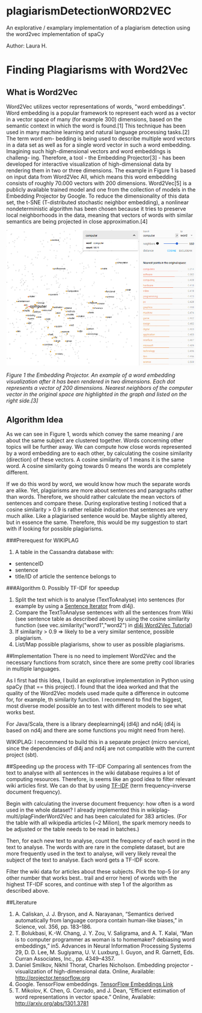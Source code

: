 # plagiarismDetectionWORD2VEC
An explorative / examplary implementation of a plagiarism detection using the word2vec implementation of spaCy

Author: Laura H.
# Finding Plagiarisms with Word2Vec 

## What is Word2Vec
Word2Vec utilizes vector representations of words, "word embeddings".
Word embedding is a popular framework to represent each word as a vector in
a vector space of many (for example 300) dimensions, based on the semantic
context in which the word is found.[1] This technique has been used in many
machine learning and natural language processing tasks.[2] The term word em-
bedding is being used to describe multiple word vectors in a data set as well as
for a single word vector in such a word embedding.
Imagining such high-dimensional vectors and word embeddings is challeng-
ing. Therefore, a tool - the Embedding Projector[3] - has been developed for
interactive visualization of high-dimensional data by rendering them in two or
three dimensions. The example in Figure 1 is based on input data from Word2Vec
All, which means this word embedding consists of roughly 70.000 vectors with
200 dimensions. Word2Vec[5] is a publicly available trained model and one from
the collection of models in the Embedding Projector by Google. To reduce the
dimensionality of this data set, the t-SNE (T-distributed stochastic neighbor
embedding), a nonlinear nondeterministic algorithm has been chosen because it 
tries to preserve local neighborhoods in the data, meaning that vectors of words
with similar semantics are being projected in close approximation.[4]

![Figure 1 the Embedding Projector ](./images/embeddingprojector.png)

*Figure 1 the Embedding Projector. 
An example of a word embedding visualization after it has been rendered in
two dimensions. Each dot represents a vector of 200 dimensions. Nearest neighbors of
the computer vector in the original space are highlighted in the graph and listed on
the right side.[3]*

## Algorithm Idea
As we can see in Figure 1, words which convey the same meaning / are about the same
subject are clustered together. Words concerning other topics will be further away. 
We can compute how close words represented by a word embedding are to each other, 
by calculating the cosine similarity (direction) of these vectors. 
A cosine similarity of 1 means it is the same word.
A cosine similarity going towards 0 means the words are completely different.

If we do this word by word, we would know how much the separate words are alike.
Yet, plagiarisms are more about sentences and paragraphs rather than words.
Therefore, we should rather calculate the mean vectors of sentences and compare these.
During explorative testing I noticed that a cosine similarity > 0.9 is rather reliable 
indication that sentences are very much alike. Like a plagiarised sentence would be. 
Maybe slightly altered, but in essence the same. 
Therefore, this would be my suggestion to start with if looking for possible plagiarisms.

###Prerequest for WIKIPLAG
1. A table in the Cassandra database with:
* sentenceID
* sentence
* title/ID of article the sentence belongs to

###Algorithm
0. Possibly TF-IDF for speedup
1. Split the text which is to analyse (TextToAnalyse) into sentences 
(for example by using a [Sentence Iterator](https://deeplearning4j.org/sentenceiterator) 
from dl4j).
2. Compare the TextToAnalyse sentences with all the sentences from Wiki (see sentence table as described above)
by using the cosine similarity function 
(see vec.similarity("word1","word2") in [dl4j Word2Vec Tutorial](https://deeplearning4j.org/word2vec.html))
3. If similarity > 0.9 => likely to be a very similar sentence, possible plagiarism.
4. List/Map possible plagiarisms, show to user as possible plagiarisms.

##Implementation
There is no need to implement Word2Vec and the necessary functions from scratch, since 
there are some pretty cool libraries in multiple languages.

As I first had this Idea, I build an explorative implementation in Python using spaCy (that == this project).
I found that the idea worked and that the quality of the Word2Vec models used made quite 
a difference in outcome for, for example, th similarity function. 
I recommend to find the biggest, most diverse model possible an to test with different 
models to see what works best.

For Java/Scala, there is a library deeplearning4j (dl4j) and nd4j 
(dl4j is based on nd4j and there are some functions you might need from here).

WIKIPLAG: I recommend to build this in a separate project (micro service), 
since the dependencies of dl4j and nd4j are not compatible with the current project (sbt). 

##Speeding up the process with TF-IDF
Comparing all sentences from the text to analyse with all sentences in the wiki database requires 
a lot of computing resources. 
Therefore, is seems like an good idea to filter relevant wiki articles first.
We can do that by using [TF-IDF](https://en.wikipedia.org/wiki/Tf%E2%80%93idf) 
(term frequency–inverse document frequency).

Begin with calculating the inverse document frequency: how often is a word used in the whole dataset?
I already implemented this in wikiplag-multi/plagFinderWord2Vec and has been calculated for 383 articles.
(For the table with all wikipedia articles (~2 Milion), the spark memory needs to be adjusted or the table 
needs to be read in batches.)

Then, for each new text to analyse, count the frequency of each word in the text to analyse.
The words with are rare in the complete dataset, but are more frequently used in the text to analyse, 
will very likely reveal the subject of the text to analyse. Each word gets a TF-IDF score.

Filter the wiki data for articles about these subjects. 
Pick the top-5 (or any other number that works best.. trail and error here) 
of words with the highest TF-IDF scores, 
and continue with step 1 of the algorithm as described above.

##Literature
  
1. A. Caliskan, J. J. Bryson, and A. Narayanan, “Semantics derived automatically
    from language corpora contain human-like biases,” in Science, vol. 356, pp. 183–186.
2. T. Bolukbasi, K.-W. Chang, J. Y. Zou, V. Saligrama, and A. T. Kalai, “Man is to
    computer programmer as woman is to homemaker? debiasing word embeddings,” in5.
    Advances in Neural Information Processing Systems 29, D. D. Lee, M. Sugiyama,
    U. V. Luxburg, I. Guyon, and R. Garnett, Eds. Curran Associates, Inc., pp.
    4349–4357.
3. Daniel Smilkov, Nikhil Thorat, Charles Nicholson. Embedding projector -
   visualization of high-dimensional data. Online, Available: http://projector.tensorflow.org
4. Google. TensorFlow embeddings. [TensorFlow Embeddings Link](https://www.tensorflow.org/guide/embedding)   
5. T. Mikolov, K. Chen, G. Corrado, and J. Dean, “Efficient estimation of word
    representations in vector space.” Online, Available: http://arxiv.org/abs/1301.3781
